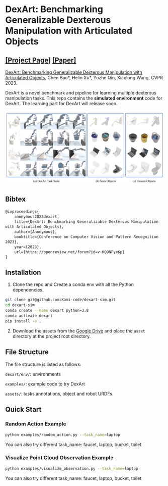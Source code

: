 # DexArt: Benchmarking Generalizable Dexterous Manipulation with Articulated Objects

[[Project Page]](https://www.chenbao.tech/dexart/) [[Paper]](https://www.chenbao.tech/dexart/static/paper/dexart.pdf)
-----

[DexArt: Benchmarking Generalizable Dexterous Manipulation with Articulated Objects](https://www.chenbao.tech/dexart/), 
Chen Bao*, Helin Xu*, Yuzhe Qin, Xiaolong Wang, CVPR 2023.


DexArt is a novel benchmark and pipeline for learning multiple dexterous manipulation tasks.
This repo contains the **simulated environment** code for DexArt.
The learning part for DexArt will release soon.

![DexArt Teaser](docs/teaser.png)

## Bibtex

```
@inproceedings{
    anonymous2023dexart,
    title={DexArt: Benchmarking Generalizable Dexterous Manipulation with Articulated Objects},
    author={Anonymous},
    booktitle={Conference on Computer Vision and Pattern Recognition 2023},
    year={2023},
    url={https://openreview.net/forum?id=v-KQONFyeKp}
}
```

## Installation

1. Clone the repo and Create a conda env with all the Python dependencies.

```bash
git clone git@github.com:Kami-code/dexart-sim.git
cd dexart-sim
conda create --name dexart python=3.8
conda activate dexart
pip install -e .
```

2. Download the assets from
the [Google Drive](https://drive.google.com/file/d/1JdReXZjMaqMO0HkZQ4YMiU2wTdGCgum1/view?usp=sharing) and place 
the `asset` directory at the project root directory.

## File Structure
The file structure is listed as follows:

`dexart/env/`: environments

`examples/`: example code to try DexArt

`assets/`: tasks annotations, object and robot URDFs


## Quick Start

### Random Action Example


```bash
python examples/random_action.py --task_name=laptop
```

You can also try different task_name: faucet, laptop, bucket, toilet

### Visualize Point Cloud Observation Example

```bash
python examples/visualize_observation.py --task_name=laptop
```
You can also try different task_name: faucet, laptop, bucket, toilet
